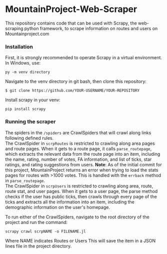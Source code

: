 # MountainProject-Web-Scraper
This repository contains code that can be used with Scrapy, the web-scraping python framework, to scrape information on routes and users on Mountainproject.com <br/>

### Installation
First, it is strongly recommended to operate Scrapy in a virtual environment. In Windows, use:
```
py -m venv directory
```

Navigate to the venv directory in git bash, then clone this repository:
```
$ git clone https://github.com/YOUR-USERNAME/YOUR-REPOSITORY
```

Install scrapy in your venv:
```
pip install scrapy
```


### Running the scraper
The spiders in the `/spiders` are CrawlSpiders that will crawl along links following defined rules. <br/>
The CrawlSpider in `scrpRoutes` is restricted to crawling along area pages and route pages. When it gets to a route page, it calls `parse_routepage`, which extracts the relevant data from the route page into an item, including the name, rating, number of votes, FA information, and list of ticks, star ratings, and rating suggestions from users. **Note**: As of the initial commit for this project, MountainProject returns an error when trying to load the stats pages for routes with >1000 votes. This is handled with the `errback` method in `parse_routepage`. <br/>
The CrawlSpider in `scrpUsers` is restricted to crawling along area, route, route stat, and user pages. When it gets to a user page, the parse method checks if the user has public ticks, then crawls through every page of the ticks and extracts all the information into an item, including the demographic information on the user's homepage. <br/>

To run either of the CrawlSpiders, navigate to the root directory of the project and run the command:<br/>
```
scrapy crawl scrpNAME -o FILENAME.jl
```
Where NAME indicates Routes or Users This will save the item in a JSON lines file in the project directory. 
